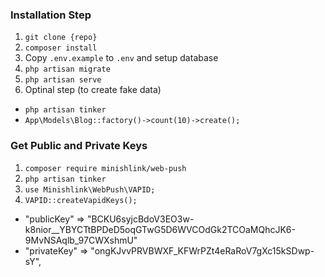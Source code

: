 ### Installation Step
1. ``` git clone {repo} ```
2. ``` composer install ```
3. Copy ``` .env.example ``` to ``` .env ``` and setup database
4. ``` php artisan migrate ```
5. ``` php artisan serve ```
6. Optinal step (to create fake data)
- ``` php artisan tinker ```
- ``` App\Models\Blog::factory()->count(10)->create(); ```

### Get Public and Private Keys
1. ``` composer require minishlink/web-push ```
2. ``` php artisan tinker ```
3. ``` use Minishlink\WebPush\VAPID; ```
4. ``` VAPID::createVapidKeys(); ```

- "publicKey" => "BCKU6syjcBdoV3EO3w-k8nior__YBYCTtBPDeD5oqGTwG5D6WVCOdGk2TCOaMQhcJK6-9MvNSAqlb_97CWXshmU"
- "privateKey" => "ongKJvvPRVBWXF_KFWrPZt4eRaRoV7gXc15kSDwp-sY",
